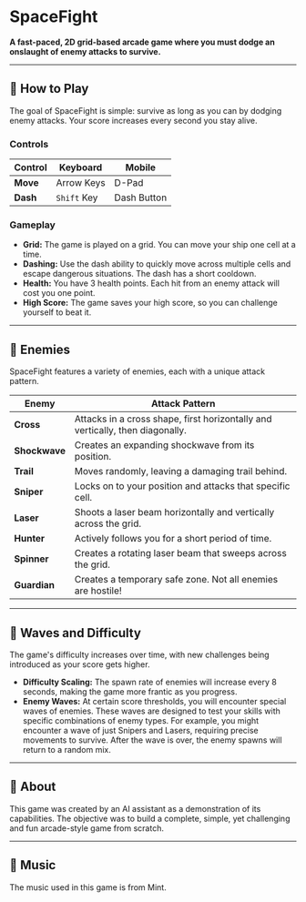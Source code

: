 # SpaceFight

**A fast-paced, 2D grid-based arcade game where you must dodge an onslaught of enemy attacks to survive.**

---

## 🚀 How to Play

The goal of SpaceFight is simple: survive as long as you can by dodging enemy attacks. Your score increases every second you stay alive.

### Controls

| Control         | Keyboard          | Mobile                |
| --------------- | ----------------- | --------------------- |
| **Move**        | Arrow Keys        | D-Pad                 |
| **Dash**        | `Shift` Key       | Dash Button           |

### Gameplay

-   **Grid:** The game is played on a grid. You can move your ship one cell at a time.
-   **Dashing:** Use the dash ability to quickly move across multiple cells and escape dangerous situations. The dash has a short cooldown.
-   **Health:** You have 3 health points. Each hit from an enemy attack will cost you one point.
-   **High Score:** The game saves your high score, so you can challenge yourself to beat it.

---

## 👾 Enemies

SpaceFight features a variety of enemies, each with a unique attack pattern.

| Enemy         | Attack Pattern                                                              |
| ------------- | --------------------------------------------------------------------------- |
| **Cross**     | Attacks in a cross shape, first horizontally and vertically, then diagonally. |
| **Shockwave** | Creates an expanding shockwave from its position.                           |
| **Trail**     | Moves randomly, leaving a damaging trail behind.                            |
| **Sniper**    | Locks on to your position and attacks that specific cell.                   |
| **Laser**     | Shoots a laser beam horizontally and vertically across the grid.            |
| **Hunter**    | Actively follows you for a short period of time.                            |
| **Spinner**   | Creates a rotating laser beam that sweeps across the grid.                  |
| **Guardian**  | Creates a temporary safe zone. Not all enemies are hostile!                 |

---

## 🌊 Waves and Difficulty

The game's difficulty increases over time, with new challenges being introduced as your score gets higher.

-   **Difficulty Scaling:** The spawn rate of enemies will increase every 8 seconds, making the game more frantic as you progress.
-   **Enemy Waves:** At certain score thresholds, you will encounter special waves of enemies. These waves are designed to test your skills with specific combinations of enemy types. For example, you might encounter a wave of just Snipers and Lasers, requiring precise movements to survive. After the wave is over, the enemy spawns will return to a random mix.

---

## 🤖 About

This game was created by an AI assistant as a demonstration of its capabilities. The objective was to build a complete, simple, yet challenging and fun arcade-style game from scratch.

---

## 🎵 Music

The music used in this game is from Mint.
